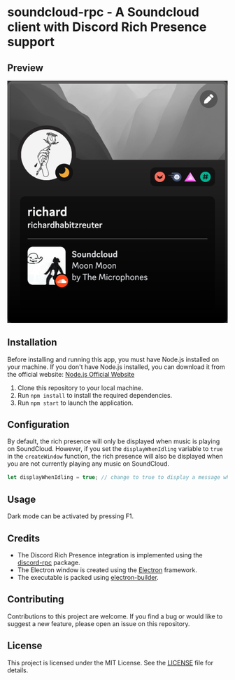 # soundcloud-rpc - A Soundcloud client with Discord Rich Presence support

## Preview

![Preview Image](./images/preview.png)

## Installation

Before installing and running this app, you must have Node.js installed on your machine. If you don't have Node.js installed, you can download it from the official website: [Node.js Official Website](https://nodejs.org/)

1. Clone this repository to your local machine.
2. Run `npm install` to install the required dependencies.
3. Run `npm start` to launch the application.

## Configuration

By default, the rich presence will only be displayed when music is playing on SoundCloud. However, if you set the `displayWhenIdling` variable to `true` in the `createWindow` function, the rich presence will also be displayed when you are not currently playing any music on SoundCloud.

```javascript
let displayWhenIdling = true; // change to true to display a message when idling
```

## Usage

Dark mode can be activated by pressing F1.

## Credits

- The Discord Rich Presence integration is implemented using the [discord-rpc](https://www.npmjs.com/package/discord-rpc) package.
- The Electron window is created using the [Electron](https://www.electronjs.org/) framework.
- The executable is packed using [electron-builder](https://www.electron.build/).

## Contributing

Contributions to this project are welcome. If you find a bug or would like to suggest a new feature, please open an issue on this repository.

## License

This project is licensed under the MIT License. See the [LICENSE](./LICENSE) file for details.

